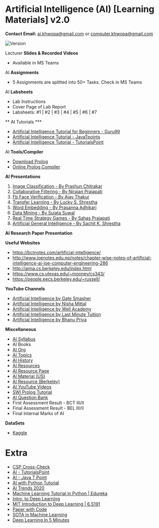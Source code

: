 # Artificial Intelligence (AI) [Learning Materials] v2.0

**Contact Email:** ai.khwopa@gmail.com or computer.khwopa@gmail.com

 ![Version](https://img.shields.io/badge/version-2.0-blue.svg)

Lecturer **Slides & Recorded Videos**
- Available in MS Teams

AI **Assignments**
- 5 Assignments are splitted into 50+ Tasks. Check in MS Teams

AI **Labsheets**
- Lab Instructions
- Cover Page of Lab Report
- Labsheets: #1 | #2 | #3 | #4 | #5 | #6 | #7

** AI Tutorials ***
- [Artificial Intelligence Tutorial for Beginners - Guru99](https://www.guru99.com/artificial-intelligence-tutorial.html)
- [Artificial Intelligence Tutorial - JavaTpoints](https://www.javatpoint.com/artificial-intelligence-tutorial)
- [Artificial Intelligence Tutorial - TutorialsPoint](https://www.tutorialspoint.com/artificial_intelligence/index.htm)

AI **Tools/Compiler**
- [Download Prolog](https://www.swi-prolog.org/download/stable)
- [Online Prolog Compiler](https://www.tutorialspoint.com/execute_prolog_online.php)

**AI Presentations**
1. [Image Classification - By Prashun Chitrakar](https://github.com/ErSKS/AI/blob/master/Image-Classification.pdf)
2. [Collaborative Filtering - By Nirajan Prajapati](https://github.com/ErSKS/AI/blob/master/COLLABORATIVE-FILTERING.pdf)
3. [Fb Face Verification - By Ajay Thakur](https://github.com/ErSKS/AI/blob/master/FB-Face-Verification.pdf)
4. [Transfer Learning - By Lucky S. Shrestha](https://github.com/ErSKS/AI/blob/master/TRANSFER-LEARNING.pdf)
5. [Word Embedding - By Prasanna Adhikari](https://github.com/ErSKS/AI/blob/master/WORD-EMBEDDINGS.pdf)
6. [Data Mining - By Sujata Suwal](https://github.com/ErSKS/AI/blob/master/DATA-MINING.pdf)
7. [Real Time Strategy Games - By Sahas Prajapati](https://github.com/ErSKS/AI/blob/master/Real-Time-Strategy-Games.pdf)
8. [Artificial General Intelligence - By Sachit K. Shrestha](https://github.com/ErSKS/AI/blob/master/AGI.pdf)

**AI Research Paper Presentation**

**Useful Websites**
- https://bctnotes.com/artificial-intelligence/
- http://www.ioenotes.edu.np/notes/chapter-wise-notes-of-artificial-intelligence-ai-ioe-computer-engineering-286
- http://aima.cs.berkeley.edu/index.html
- https://www.cs.utexas.edu/~mooney/cs343/
- https://people.eecs.berkeley.edu/~russell/

**YouTube Channels**
- [Artificial Intelligence by Gate Smasher](https://www.youtube.com/watch?v=uB3i-qV6VdM&list=PLxCzCOWd7aiHGhOHV-nwb0HR5US5GFKFI)
- [Artificial Intelligence by Nisha Mittal](https://www.youtube.com/watch?v=J3ye-0TEii4&list=PL41Z-nyV-Dsh5hrjnSuKRNqXbB8S28lzM)
- [Artificial Intelligence by Well Academy](https://www.youtube.com/watch?v=J7LqgglEfQw&list=PL9zFgBale5fug7z_YlD9M0x8gdZ7ziXen)
- [Artificial Intelligence by Last Minute Tuition](https://www.youtube.com/watch?v=eIicc0UTd4M&list=PL0s3O6GgLL5cGHFY_ymkrevnapVCD9jU7)
- [Artificial Intelligence by Bhanu Priya](https://www.youtube.com/watch?v=ZIuWSWbSoJE&list=PLrjkTql3jnm_yol-ZK1QqPSn5YSg0NF9r&index=23)

**Miscellaneous**
- [AI Syllabus](https://github.com/ErSKS/AI/blob/master/01_Syllabus_AI.pdf)
- AI Books
- [AI Org](https://www.aaai.org/)
- [AI Topics](https://aitopics.org/search)
- [AI History](https://aitopics.org/misc/brief-history)
- [AI Resources](http://airesources.org/)
- [AI Resource Page](https://bctnotes.com/artificial-intelligence/)
- [AI Material (US)](https://www.cs.utexas.edu/~mooney/cs343/)
- [AI Resource (Berkeley)](http://aima.cs.berkeley.edu/)
- [AI YouTube Videos](https://www.youtube.com/playlist?list=PL9zFgBale5fug7z_YlD9M0x8gdZ7ziXen)
- [SWI Prolog Tutorial](https://www.youtube.com/watch?v=4vv3EOjtpHo&list=PLEJXowNB4kPy3_qhGksOO8ch_Di7T8_9E)
- [AI Question Bank](https://drive.google.com/drive/folders/1toajMBDZ2Oap663ZuJxVKWqDSYgfCL-9?usp=sharing)
- First Assessment Result - BCT III/II
- Final Assessment Result - BEL III/II
- Final Internal Marks of AI

**DataSets**
- [Kaggle](https://www.kaggle.com/datasets)

# Extra
- [CSP Cross-Check](http://bach.istc.kobe-u.ac.jp/llp/crypt.html)
- [AI - TutorialsPoint](https://www.tutorialspoint.com/artificial_intelligence/index.htm)
- [AI - Java T Point](https://www.javatpoint.com/artificial-intelligence-tutorial)
- [AI with Python Tutorial](https://www.tutorialspoint.com/artificial_intelligence_with_python/index.htm)
- [AI Trends 2020](https://www.youtube.com/watch?v=9RmaCNz1ngE)
- [Machine Learning Tutorial in Python | Edureka](https://www.youtube.com/playlist?list=PL9ooVrP1hQOHUfd-g8GUpKI3hHOwM_9Dn)
- [Intro. to Deep Learning](http://introtodeeplearning.com/)
- [MIT Introduction to Deep Learning | 6.S191](https://www.youtube.com/watch?v=njKP3FqW3Sk&list=PLtBw6njQRU-rwp5__7C0oIVt26ZgjG9NI)
- [Paper with Code](https://paperswithcode.com/)
- [SOTA in Machine Learning](https://paperswithcode.com/sota)
 - [Deep Learning In 5 Minutes](https://www.youtube.com/watch?v=6M5VXKLf4D4)
